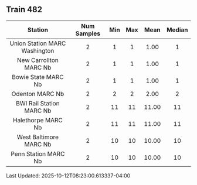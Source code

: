 ## Train 482

| Station | Num Samples | Min | Max | Mean | Median |
| :-----: | :---------: | :-: | :-: | :--: | :----: |
| Union Station MARC Washington | 2 | 1 | 1 | 1.00 | 1 |
| New Carrollton MARC Nb | 2 | 1 | 1 | 1.00 | 1 |
| Bowie State MARC Nb | 2 | 1 | 1 | 1.00 | 1 |
| Odenton MARC Nb | 2 | 2 | 2 | 2.00 | 2 |
| BWI Rail Station MARC Nb | 2 | 11 | 11 | 11.00 | 11 |
| Halethorpe MARC Nb | 2 | 11 | 11 | 11.00 | 11 |
| West Baltimore MARC Nb | 2 | 10 | 10 | 10.00 | 10 |
| Penn Station MARC Nb | 2 | 10 | 10 | 10.00 | 10 |


Last Updated: 2025-10-12T08:23:00.613337-04:00